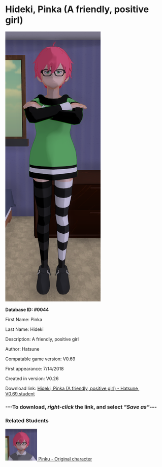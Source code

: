 # Hideki, Pinka (A friendly, positive girl)

<img src="../../Files/Images/Hideki, Pinka (A friendly, positive girl).png" title="Hideki, Pinka (A friendly, positive girl) - Hatsune, V0.69">

**Database ID: #0044**

First Name: Pinka

Last Name: Hideki

Description: A friendly, positive girl

Author: Hatsune

Compatable game version: V0.69

First appearance: 7/14/2018

Created in version: V0.26

Download link: <a href="https://raw.githubusercontent.com/Arbiter1223/Daigaku-Gurashi-Custom-Students/master/Files/Student%20Files/Hideki%2C%20Pinka%20(A%20friendly%2C%20positive%20girl)%20-%20Hatsune%2C%20V0.69.student">Hideki, Pinka (A friendly, positive girl) - Hatsune, V0.69.student</a>

### ---**To download, _right-click_ the link, and select _"Save as"_**---

### Related Students

<a href="Hideki, Pinku (A friendly positive guy).md"><img src="../../Files/Thumbs/Hideki, Pinku (A friendly positive guy).png" height="100" width="100" title="Hideki, Pinku (A friendly positive guy) - YamiToast, V0.69"></a><a href="Hideki, Pinku (A friendly positive guy).md"> Pinku - Original character</a>

